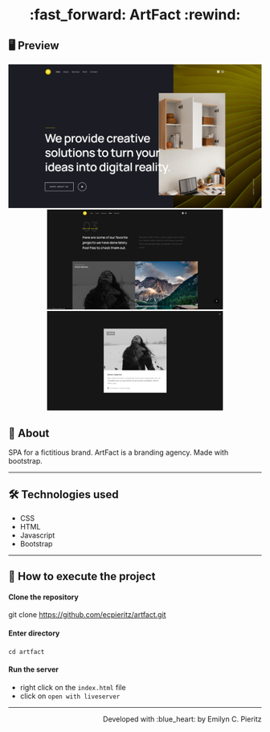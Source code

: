 <h1 align = "center"> :fast_forward: ArtFact :rewind: </h1>

## 🖥 Preview
<p align = "center">
  <img src = "https://raw.githubusercontent.com/ecpieritz/artfact/58d5188251ca99146b68f2dfd7e4da2ea4aae292/images/af-print-01.png" width = "700" height = "auto">
  <img src = "https://raw.githubusercontent.com/ecpieritz/artfact/58d5188251ca99146b68f2dfd7e4da2ea4aae292/images/af-print-02.png" width = "350" height = "auto">
  <img src = "https://raw.githubusercontent.com/ecpieritz/artfact/58d5188251ca99146b68f2dfd7e4da2ea4aae292/images/af-print-03.png" width = "350" height = "auto">
</p>

## 📖 About
<p>SPA for a fictitious brand. ArtFact is a branding agency. Made with bootstrap.</p>

---

## 🛠 Technologies used
- CSS
- HTML
- Javascript
- Bootstrap

---

## 🚀 How to execute the project
#### Clone the repository
git clone https://github.com/ecpieritz/artfact.git

#### Enter directory
`cd artfact`

#### Run the server
- right click on the `index.html` file
- click on `open with liveserver`

---
<p align = "right">Developed with :blue_heart: by Emilyn C. Pieritz</p>
